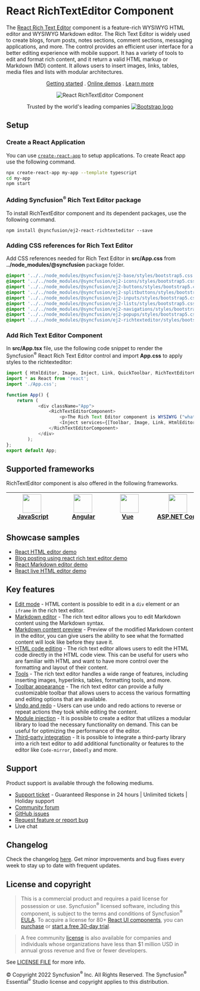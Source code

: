 # React RichTextEditor Component

The [React Rich Text Editor](https://www.syncfusion.com/react-ui-components/react-wysiwyg-rich-text-editor?utm_source=npm&utm_medium=listing&utm_campaign=react-rich-text-editor-npm) component is a feature-rich WYSIWYG HTML editor and WYSIWYG Markdown editor. The Rich Text Editor is widely used to create blogs, forum posts, notes sections, comment sections, messaging applications, and more. The control provides an efficient user interface for a better editing experience with mobile support. It has a variety of tools to edit and format rich content, and it return a valid HTML markup or Markdown (MD) content. It allows users to insert images, links, tables, media files and lists with modular architectures.

<p align="center">
    <a href="https://ej2.syncfusion.com/react/documentation/rich-text-editor/getting-started/?utm_source=npm&utm_medium=listing&utm_campaign=react-richtexteditor-npm">Getting started</a> . 
    <a href="https://ej2.syncfusion.com/react/demos/?utm_source=npm&utm_medium=listing&utm_campaign=react-richtexteditor-npm#/bootstrap5/rich-text-editor/tools">Online demos</a> . 
    <a href="https://www.syncfusion.com/react-components/react-wysiwyg-rich-text-editor?utm_source=npm&utm_medium=listing&utm_campaign=react-richtexteditor-npm">Learn more</a>
</p>

<p align="center">
    <img src="https://raw.githubusercontent.com/SyncfusionExamples/nuget-img/master/react/react-rich-text-editor.gif" alt="React RichTextEditor Component"/>
</p>

<p align="center">
Trusted by the world's leading companies
  <a href="https://www.syncfusion.com">
    <img src="https://raw.githubusercontent.com/SyncfusionExamples/nuget-img/master/syncfusion/syncfusion-trusted-companies.webp" alt="Bootstrap logo">
  </a>
</p>

## Setup

### Create a React Application

You can use [`create-react-app`](https://github.com/facebookincubator/create-react-app) to setup applications. To create React app use the following command.

```bash
npx create-react-app my-app --template typescript
cd my-app
npm start
```

### Adding Syncfusion<sup>®</sup> Rich Text Editor package

To install RichTextEditor component and its dependent packages, use the following command.

```
npm install @syncfusion/ej2-react-richtexteditor --save

```

### Adding CSS references for Rich Text Editor

Add CSS references needed for Rich Text Editor in **src/App.css** from **../node_modules/@syncfusion** package folder.

```css
@import '../../node_modules/@syncfusion/ej2-base/styles/bootstrap5.css';
@import '../../node_modules/@syncfusion/ej2-icons/styles/bootstrap5.css';
@import '../../node_modules/@syncfusion/ej2-buttons/styles/bootstrap5.css';
@import '../../node_modules/@syncfusion/ej2-splitbuttons/styles/bootstrap5.css';
@import '../../node_modules/@syncfusion/ej2-inputs/styles/bootstrap5.css';
@import '../../node_modules/@syncfusion/ej2-lists/styles/bootstrap5.css';
@import '../../node_modules/@syncfusion/ej2-navigations/styles/bootstrap5.css';
@import '../../node_modules/@syncfusion/ej2-popups/styles/bootstrap5.css';
@import '../../node_modules/@syncfusion/ej2-richtexteditor/styles/bootstrap5.css';
```

### Add Rich Text Editor Component

In **src/App.tsx** file, use the following code snippet to render the Syncfusion<sup>®</sup> React Rich Text Editor control and import **App.css** to apply styles to the richtexteditor:

```typescript
import { HtmlEditor, Image, Inject, Link, QuickToolbar, RichTextEditorComponent, Toolbar } from '@syncfusion/ej2-react-richtexteditor';
import * as React from 'react';
import './App.css';

function App() {
    return (
            <div className="App">
                <RichTextEditorComponent>
                    <p>The Rich Text Editor component is WYSIWYG ("what you see is what you get") editor that provides the best user experience to create and update the content. Users can format their content using standard toolbar commands.</p>
                    <Inject services={[Toolbar, Image, Link, HtmlEditor, QuickToolbar]} />
                </RichTextEditorComponent>
            </div>
        );
};
export default App;
```

## Supported frameworks

RichTextEditor component is also offered in the following frameworks.

| [<img src="https://ej2.syncfusion.com/github/images/js.svg" height="50" />](https://www.syncfusion.com/javascript-ui-controls?utm_medium=listing&utm_source=github)<br/>&nbsp;&nbsp;&nbsp;&nbsp;&nbsp;[JavaScript](https://www.syncfusion.com/javascript-ui-controls?utm_medium=listing&utm_source=github)&nbsp;&nbsp;&nbsp;&nbsp; | [<img src="https://ej2.syncfusion.com/github/images/angular-new.svg"  height="50" />](https://www.syncfusion.com/angular-components/?utm_medium=listing&utm_source=github)<br/>&nbsp;&nbsp;&nbsp;&nbsp;&nbsp;&nbsp;&nbsp;[Angular](https://www.syncfusion.com/angular-components/?utm_medium=listing&utm_source=github)&nbsp;&nbsp;&nbsp;&nbsp;&nbsp;&nbsp; | [<img src="https://ej2.syncfusion.com/github/images/vue.svg" height="50" />](https://www.syncfusion.com/vue-ui-components?utm_medium=listing&utm_source=github)<br/>&nbsp;&nbsp;&nbsp;&nbsp;&nbsp;&nbsp;&nbsp;[Vue](https://www.syncfusion.com/vue-ui-components?utm_medium=listing&utm_source=github)&nbsp;&nbsp;&nbsp;&nbsp;&nbsp;&nbsp;&nbsp;&nbsp;&nbsp; | [<img src="https://ej2.syncfusion.com/github/images/netcore.svg" height="50" />](https://www.syncfusion.com/aspnet-core-ui-controls?utm_medium=listing&utm_source=github)<br/>&nbsp;&nbsp;[ASP.NET&nbsp;Core](https://www.syncfusion.com/aspnet-core-ui-controls?utm_medium=listing&utm_source=github)&nbsp;&nbsp; | [<img src="https://ej2.syncfusion.com/github/images/netmvc.svg" height="50" />](https://www.syncfusion.com/aspnet-mvc-ui-controls?utm_medium=listing&utm_source=github)<br/>&nbsp;&nbsp;[ASP.NET&nbsp;MVC](https://www.syncfusion.com/aspnet-mvc-ui-controls?utm_medium=listing&utm_source=github)&nbsp;&nbsp; | 
| :-----: | :-----: | :-----: | :-----: | :-----: |

## Showcase samples

* [React HTML editor demo](https://ej2.syncfusion.com/react/demos/?utm_source=npm&utm_medium=listing&utm_campaign=react-rich-text-editor-npm/#/bootstrap5/rich-text-editor/tools)
* [Blog posting using react rich text editor demo](https://ej2.syncfusion.com/react/demos/?utm_source=npm&utm_medium=listing&utm_campaign=react-rich-text-editor-npm/#/bootstrap5/rich-text-editor/blog-posting)
* [React Markdown editor demo](https://ej2.syncfusion.com/react/demos/?utm_source=npm&utm_medium=listing&utm_campaign=react-rich-text-editor-npm/#/bootstrap5/rich-text-editor/markdown-editor)
* [React live HTML editor demo](https://ej2.syncfusion.com/react/demos/?utm_source=npm&utm_medium=listing&utm_campaign=react-rich-text-editor-npm/#/bootstrap5/rich-text-editor/online-html-editor)

## Key features

* [Edit mode](https://ej2.syncfusion.com/react/demos/?utm_source=npm&utm_medium=listing&utm_campaign=react-rich-text-editor-npm/#/bootstrap5/rich-text-editor/iframe) - HTML content is possible to edit in a `div` element or an `iframe` in the rich text editor.
* [Markdown editor](https://ej2.syncfusion.com/react/demos/?utm_source=npm&utm_medium=listing&utm_campaign=react-rich-text-editor-npm/#/bootstrap5/rich-text-editor/markdown-editor-preview) - The rich text editor allows you to edit Markdown content using the Markdown syntax.
* [Markdown content preview](https://ej2.syncfusion.com/react/demos/?utm_source=npm&utm_medium=listing&utm_campaign=react-rich-text-editor-npm/#/bootstrap5/rich-text-editor/markdown-editor-preview) - Preview of the modified Markdown content in the editor, you can give users the ability to see what the formatted content will look like before they save it.
* [HTML code editing](https://ej2.syncfusion.com/react/documentation/rich-text-editor/miscellaneous/?utm_source=npm&utm_medium=listing&utm_campaign=react-rich-text-editor-npm/rich-text-editor/#code-view) - The rich text editor allows users to edit the HTML code directly in the HTML code view. This can be useful for users who are familiar with HTML and want to have more control over the formatting and layout of their content.
* [Tools](https://ej2.syncfusion.com/react/documentation/rich-text-editor/toolbar/?utm_source=npm&utm_medium=listing&utm_campaign=react-rich-text-editor-npm/#toolbar-items) - The rich text editor handles a wide range of features, including inserting images, hyperlinks, tables, formatting tools, and more.
* [Toolbar appearance](https://ej2.syncfusion.com/react/demos/?utm_source=npm&utm_medium=listing&utm_campaign=react-rich-text-editor-npm/#/bootstrap5/rich-text-editor/types) - The rich text editor can provide a fully customizable toolbar that allows users to access the various formatting and editing options that are available.
* [Undo and redo](https://ej2.syncfusion.com/react/documentation/rich-text-editor/miscellaneous/?utm_source=npm&utm_medium=listing&utm_campaign=react-rich-text-editor-npm/#undoredo-manager) - Users can use undo and redo actions to reverse or repeat actions they took while editing the content.
* [Module injection](https://ej2.syncfusion.com/react/documentation/rich-text-editor/getting-started/?utm_source=npm&utm_medium=listing&utm_campaign=react-rich-text-editor-npm/#module-injection) - It is possible to create a editor that utilizes a modular library to load the necessary functionality on demand. This can be useful for optimizing the performance of the editor.
* [Third-party integration](https://ej2.syncfusion.com/react/documentation/rich-text-editor/third-party-integration/?utm_source=npm&utm_medium=listing&utm_campaign=react-rich-text-editor-npm) - It is possible to integrate a third-party library into a rich text editor to add additional functionality or features to the editor like `Code-mirror`, `Embedly` and more.

## Support

Product support is available through the following mediums.

* [Support ticket](https://support.syncfusion.com/support/tickets/create) - Guaranteed Response in 24 hours | Unlimited tickets | Holiday support
* [Community forum](https://www.syncfusion.com/forums/react-js2?utm_source=npm&utm_medium=listing&utm_campaign=react-richtexteditor-npm)
* [GitHub issues](https://github.com/syncfusion/ej2-react-ui-components/issues/new)
* [Request feature or report bug](https://www.syncfusion.com/feedback/react?utm_source=npm&utm_medium=listing&utm_campaign=react-richtexteditor-npm)
* Live chat

## Changelog
 
Check the changelog [here](https://github.com/syncfusion/ej2-react-ui-components/blob/master/components/richtexteditor/CHANGELOG.md?utm_source=npm&utm_medium=listing&utm_campaign=react-rich-text-editor-npm). Get minor improvements and bug fixes every week to stay up to date with frequent updates.

## License and copyright

> This is a commercial product and requires a paid license for possession or use. Syncfusion<sup>®</sup> licensed software, including this component, is subject to the terms and conditions of Syncfusion<sup>®</sup> [EULA](https://www.syncfusion.com/eula/es/). To acquire a license for 80+ [React UI components](https://www.syncfusion.com/react-components), you can [purchase](https://www.syncfusion.com/sales/products) or [start a free 30-day trial](https://www.syncfusion.com/account/manage-trials/start-trials).

> A free community [license](https://github.com/syncfusion/ej2-react-ui-components/blob/master/license?utm_source=npm&utm_medium=listing&utm_campaign=react-rich-text-editor-npm) is also available for companies and individuals whose organizations have less than $1 million USD in annual gross revenue and five or fewer developers.

See [LICENSE FILE](https://github.com/syncfusion/ej2/blob/master/license?utm_source=npm&utm_medium=listing&utm_campaign=react-rich-text-editor-npm) for more info.

&copy; Copyright 2022 Syncfusion<sup>®</sup> Inc. All Rights Reserved. The Syncfusion<sup>®</sup> Essential<sup>®</sup> Studio license and copyright applies to this distribution.